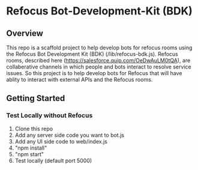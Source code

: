# Refocus Bot-Development-Kit (BDK)

## Overview
This repo is a scaffold project to help develop bots for refocus rooms using the Refocus Bot Development Kit (BDK) (/lib/refocus-bdk.js). Refocus rooms, described here (https://salesforce.quip.com/OeDwAuLM0tQA), are collaberative channels in which people and bots interact to resolve service issues. So this project is to help develop bots for Refocus that will have ablity to interact with external APIs and the Refocus rooms.

## Getting Started
### Test Locally without Refocus
1.  Clone this repo
2.	Add any server side code you want to bot.js
3.	Add any UI side code to web/index.js
4.	"npm install"
5.	"npm start"
6.	Test locally (default port 5000)